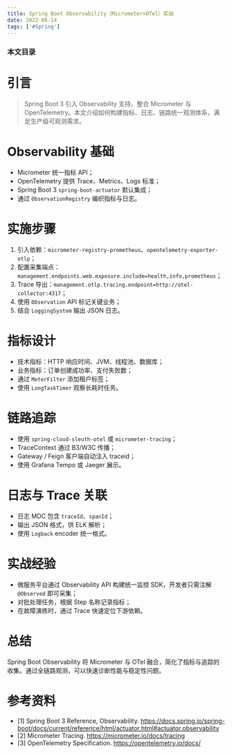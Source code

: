 ```yaml
---
title: Spring Boot Observability（Micrometer+OTel）实战
date: 2022-06-14
tags: ['#Spring']
---
```


### 本文目录
<!-- toc -->

# 引言
> Spring Boot 3 引入 Observability 支持，整合 Micrometer 与 OpenTelemetry。本文介绍如何构建指标、日志、链路统一观测体系，满足生产级可观测需求。

# Observability 基础
- Micrometer 统一指标 API；
- OpenTelemetry 提供 Trace、Metrics、Logs 标准；
- Spring Boot 3 `spring-boot-actuator` 默认集成；
- 通过 `ObservationRegistry` 编织指标与日志。

# 实施步骤
1. 引入依赖：`micrometer-registry-prometheus`、`opentelemetry-exporter-otlp`；
2. 配置采集端点：`management.endpoints.web.exposure.include=health,info,prometheus`；
3. Trace 导出：`management.otlp.tracing.endpoint=http://otel-collector:4317`；
4. 使用 `Observation` API 标记关键业务；
5. 结合 `LoggingSystem` 输出 JSON 日志。

# 指标设计
- 技术指标：HTTP 响应时间、JVM、线程池、数据库；
- 业务指标：订单创建成功率、支付失败数；
- 通过 `MeterFilter` 添加租户标签；
- 使用 `LongTaskTimer` 观察长耗时任务。

# 链路追踪
- 使用 `spring-cloud-sleuth-otel` 或 `micrometer-tracing`；
- TraceContext 通过 B3/W3C 传播；
- Gateway / Feign 客户端自动注入 traceid；
- 使用 Grafana Tempo 或 Jaeger 展示。

# 日志与 Trace 关联
- 日志 MDC 包含 `traceId`、`spanId`；
- 输出 JSON 格式，供 ELK 解析；
- 使用 `Logback` encoder 统一格式。

# 实战经验
- 微服务平台通过 Observability API 构建统一监控 SDK，开发者只需注解 `@Observed` 即可采集；
- 对批处理任务，根据 Step 名称记录指标；
- 在故障演练时，通过 Trace 快速定位下游依赖。

# 总结
Spring Boot Observability 将 Micrometer 与 OTel 融合，简化了指标与追踪的收集。通过全链路观测，可以快速诊断性能与稳定性问题。

# 参考资料
- [1] Spring Boot 3 Reference, Observability. https://docs.spring.io/spring-boot/docs/current/reference/html/actuator.html#actuator.observability
- [2] Micrometer Tracing. https://micrometer.io/docs/tracing
- [3] OpenTelemetry Specification. https://opentelemetry.io/docs/
